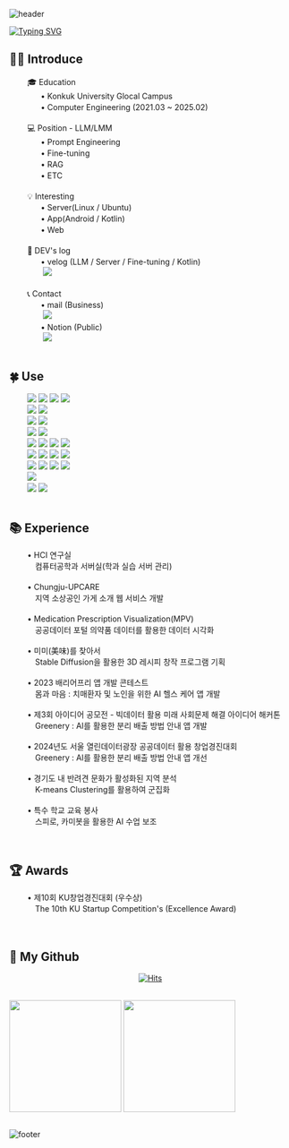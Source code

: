 ![header](https://capsule-render.vercel.app/api?type=waving&color=6994CDEE&&height=180)

[![Typing SVG](https://readme-typing-svg.demolab.com?font=Alkatra&weight=500&size=45&duration=3500&pause=3&color=6994CDEE&center=true&vCenter=false&multiline=true&repeat=true&width=1000&&&fontAlignY=20&height=100&lines=Welcome+to+kk21's+GitHub!%20%20👋)](https://git.io/typing-svg)

## 🙍‍♀️ Introduce

<div align = "left">
   　 　🎓 Education<br>
    　　　　• Konkuk University Glocal Campus <br>
    　　　　• Computer Engineering (2021.03 ~ 2025.02)<br><br>
   　 　💻️ Position - LLM/LMM <br>
    　　　　• Prompt Engineering<br>
    　　　　• Fine-tuning<br>
    　　　　• RAG<br>
    　　　　• ETC<br><br>
   　 　💡 Interesting <br>
    　　　　• Server(Linux / Ubuntu)<br>
    　　　　• App(Android / Kotlin)<br>
    　　　　• Web<br><br>
   　 　📝 DEV's log<br>
    　　　　• velog (LLM / Server / Fine-tuning / Kotlin)<br>
            　　　　 <a href="https://velog.io/@kk21">
                    <img src="https://img.shields.io/badge/Velog-20c997?style=for-the-badge&logo=Vimeo&logoColor=white"> 
                  </a><br><br>
   　 　📞 Contact<br>
    　　　　• mail (Business)<br>
            　　　　 <a href="mailto:22bkk21@gmail.com">
                    <img src="https://img.shields.io/badge/Gmail-EA4335?style=for-the-badge&logo=Gmail&logoColor=white"> 
                  </a><br>
    　　　　• Notion (Public)<br>
            　　　　 <a href="https://meowing-football-283.notion.site/4f7f7d05512d4872b962f14b1f01f0c6">
                    <img src="https://img.shields.io/badge/Notion-181717?style=for-the-badge&logo=Notion&logoColor=white">
                  </a>
    
</div>
<br>

## 🍀 Use

<div align = "left">
   　 　<img src="https://img.shields.io/badge/Git-F05032?logo=git&logoColor=white">
    <img src="https://img.shields.io/badge/Figma-F24E1E?logo=figma&logoColor=white">
    <img src="https://img.shields.io/badge/html5-E34F26?logo=html5&logoColor=white">
    <img src="https://img.shields.io/badge/Ubuntu-E95420?logo=Ubuntu&logoColor=white">
    <br>
   　 　<img src="https://img.shields.io/badge/Jupyter-F37626?logo=Jupyter&logoColor=white">
    <img src="https://img.shields.io/badge/Tableau-E97627?logo=Tableau&logoColor=white">
    <br>
   　 　<img src="https://img.shields.io/badge/linux-FCC624?logo=linux&logoColor=black">
    <img src="https://img.shields.io/badge/javascript-F7DF1E?logo=javascript&logoColor=black">
    <br>
   　 　<img src="https://img.shields.io/badge/Android%20Studio-3DDC84?logo=Android%20Studio&logoColor=white">
    <img src="https://img.shields.io/badge/Anaconda-44A833?logo=anaconda&logoColor=white">
    <br>
   　 　<img src="https://img.shields.io/badge/Visual Studio Code-007ACC?logo=visual-studio-code&logoColor=white">
    <img src="https://img.shields.io/badge/R-276DC3?logo=R&logoColor=white">
    <img src="https://img.shields.io/badge/css-1572B6?logo=css3&logoColor=white">
    <img src="https://img.shields.io/badge/JQuery-0769AD?logo=jquery&logoColor=white">
    <br>
   　 　<img src="https://img.shields.io/badge/Java-007396?logo=Java&logoColor=white">
    <img src="https://img.shields.io/badge/C++-3776AB?logo=C%2B%2B&logoColor=white"/>
    <img src="https://img.shields.io/badge/Python-3776AB?logo=python&logoColor=white"> 
    <img src="https://img.shields.io/badge/mysql-4479A1?logo=mysql&logoColor=white">
    <br>
   　 　<img src="https://img.shields.io/badge/Koltin-7F52FF?logo=Koltin&logoColor=white"/>
    <img src="https://img.shields.io/badge/php-777BB4?logo=php&logoColor=white">
    <img src="https://img.shields.io/badge/Visual Studio-5C2D91?logo=visual-studio&logoColor=white">
    <img src="https://img.shields.io/badge/Eclipse IDE-2C2255?logo=eclipse-ide&logoColor=white">
    <br>
   　 　<img src="https://img.shields.io/badge/C-A8B9CC?logo=C&logoColor=white"/>
    <br>
   　 　<img src="https://img.shields.io/badge/IntelliJ IDEA-000000?logo=intellij-idea&logoColor=white">
    <img src="https://img.shields.io/badge/GitHub-181717?logo=github&logoColor=white">
    <br>
</div>
<br>

## 📚 Experience
<div align = "left">
   　 　•  HCI 연구실<br>
    　　　 컴퓨터공학과 서버실(학과 실습 서버 관리)<br><br>
   　 　•  Chungju-UPCARE<br>
    　　　 지역 소상공인 가게 소개 웹 서비스 개발<br><br>
   　 　•  Medication Prescription Visualization(MPV)<br>
    　　　 공공데이터 포털 의약품 데이터를 활용한 데이터 시각화<br><br>
   　 　•  미미(美味)를 찾아서<br>
    　　　 Stable Diffusion을 활용한 3D 레시피 창작 프로그램 기획<br><br>
   　 　•  2023 배리어프리 앱 개발 콘테스트 <br>
    　　　 몸과 마음 : 치매환자 및 노인을 위한 AI 헬스 케어 앱 개발<br><br>
   　 　•  제3회 아이디어 공모전 - 빅데이터 활용 미래 사회문제 해결 아이디어 해커톤<br>
    　　　 Greenery : AI를 활용한 분리 배출 방법 안내 앱 개발<br><br>
   　 　•  2024년도 서울 열린데이터광장 공공데이터 활용 창업경진대회<br>
    　　　 Greenery : AI를 활용한 분리 배출 방법 안내 앱 개선<br><br>
   　 　•  경기도 내 반려견 문화가 활성화된 지역 분석<br>
    　　　 K-means Clustering를 활용하여 군집화<br><br>
   　 　•  특수 학교 교육 봉사<br>
    　　　 스피로, 카미봇을 활용한 AI 수업 보조<br><br>
</div>
<br>

## 🏆 Awards
<div align = "left">
   　 　•  제10회 KU창업경진대회 (우수상)<br>
    　　　 The 10th KU Startup Competition's (Excellence Award)<br><br>
</div>
<br>

## 🫧 My Github

<div align = "center">

[![Hits](https://hits.seeyoufarm.com/api/count/incr/badge.svg?url=https%3A%2F%2Fgithub.com%2Fbkk21&count_bg=%239ED0FF&title_bg=%23555555&icon=reactos.svg&icon_color=%239ED0FF&title=visit&edge_flat=false)](https://hits.seeyoufarm.com)

<br>

<div align = "center" style="display:flex; flex-direction:row;">
  <a>
    <img height=200 align="center" src="https://github-readme-stats.vercel.app/api?username=bkk21&include_all_commits=true&count_private=true&show_icons=true&hide_border=true&rank_icon=github&custom_title=Git%20Stats&theme=transparent" />
    <img height=200 align="center" src="https://github-readme-stats.vercel.app/api/top-langs?username=bkk21&layout=compact&langs_count=8&hide_border=true&card_width=320&count_private=true&theme=transparent" />
  </a>
</div>

<br>
</div>

![footer](https://capsule-render.vercel.app/api?type=waving&&&color=6994CDEE&height=180&section=footer&fontSize=50&animation=fadeIn&)
